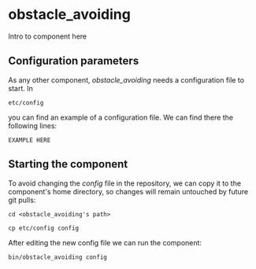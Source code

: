 # obstacle_avoiding
Intro to component here


## Configuration parameters
As any other component, *obstacle_avoiding* needs a configuration file to start. In
```
etc/config
```
you can find an example of a configuration file. We can find there the following lines:
```
EXAMPLE HERE
```

## Starting the component
To avoid changing the *config* file in the repository, we can copy it to the component's home directory, so changes will remain untouched by future git pulls:

```
cd <obstacle_avoiding's path> 
```
```
cp etc/config config
```

After editing the new config file we can run the component:

```
bin/obstacle_avoiding config
```
